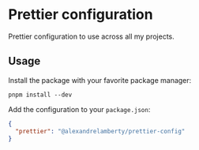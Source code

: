 # Prettier configuration

Prettier configuration to use across all my projects.

## Usage

Install the package with your favorite package manager:

```shell
pnpm install --dev 
```

Add the configuration to your `package.json`:

```json
{
  "prettier": "@alexandrelamberty/prettier-config"
}
```
